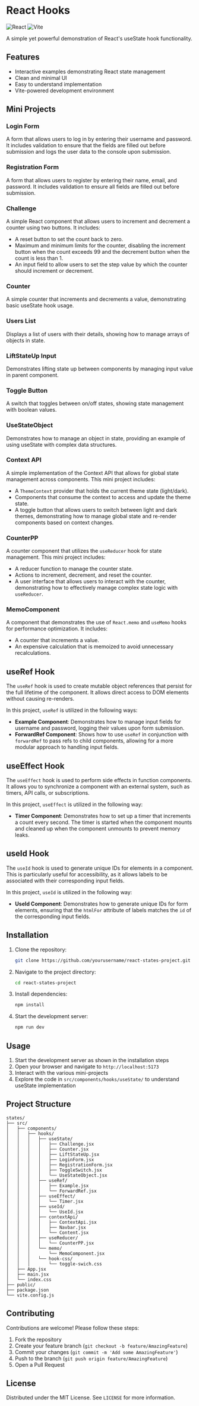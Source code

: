 # React Hooks 

![React](https://img.shields.io/badge/React-20232A?style=for-the-badge&logo=react&logoColor=61DAFB)
![Vite](https://img.shields.io/badge/Vite-B73BFE?style=for-the-badge&logo=vite&logoColor=FFD62E)

A simple yet powerful demonstration of React's useState hook functionality.

## Features

- Interactive examples demonstrating React state management
- Clean and minimal UI
- Easy to understand implementation
- Vite-powered development environment

## Mini Projects

### Login Form

A form that allows users to log in by entering their username and password. It includes validation to ensure that the fields are filled out before submission and logs the user data to the console upon submission.

### Registration Form

A form that allows users to register by entering their name, email, and password. It includes validation to ensure all fields are filled out before submission.

### Challenge

A simple React component that allows users to increment and decrement a counter using two buttons. It includes:
- A reset button to set the count back to zero.
- Maximum and minimum limits for the counter, disabling the increment button when the count exceeds 99 and the decrement button when the count is less than 1.
- An input field to allow users to set the step value by which the counter should increment or decrement.

### Counter

A simple counter that increments and decrements a value, demonstrating basic useState hook usage.

### Users List

Displays a list of users with their details, showing how to manage arrays of objects in state.

### LiftStateUp Input

Demonstrates lifting state up between components by managing input value in parent component.

### Toggle Button

A switch that toggles between on/off states, showing state management with boolean values.

### UseStateObject

Demonstrates how to manage an object in state, providing an example of using useState with complex data structures.

### Context API

A simple implementation of the Context API that allows for global state management across components. This mini project includes:
- A `ThemeContext` provider that holds the current theme state (light/dark).
- Components that consume the context to access and update the theme state.
- A toggle button that allows users to switch between light and dark themes, demonstrating how to manage global state and re-render components based on context changes.

### CounterPP

A counter component that utilizes the `useReducer` hook for state management. This mini project includes:
- A reducer function to manage the counter state.
- Actions to increment, decrement, and reset the counter.
- A user interface that allows users to interact with the counter, demonstrating how to effectively manage complex state logic with `useReducer`.

### MemoComponent

A component that demonstrates the use of `React.memo` and `useMemo` hooks for performance optimization. It includes:
- A counter that increments  a value.
- An expensive calculation that is memoized to avoid unnecessary recalculations.

## useRef Hook

The `useRef` hook is used to create mutable object references that persist for the full lifetime of the component. It allows direct access to DOM elements without causing re-renders. 

In this project, `useRef` is utilized in the following ways:
- **Example Component**: Demonstrates how to manage input fields for username and password, logging their values upon form submission.
- **ForwardRef Component**: Shows how to use `useRef` in conjunction with `forwardRef` to pass refs to child components, allowing for a more modular approach to handling input fields.

## useEffect Hook

The `useEffect` hook is used to perform side effects in function components. It allows you to synchronize a component with an external system, such as timers, API calls, or subscriptions.

In this project, `useEffect` is utilized in the following way:
- **Timer Component**: Demonstrates how to set up a timer that increments a count every second. The timer is started when the component mounts and cleaned up when the component unmounts to prevent memory leaks.

## useId Hook

The `useId` hook is used to generate unique IDs for elements in a component. This is particularly useful for accessibility, as it allows labels to be associated with their corresponding input fields.

In this project, `useId` is utilized in the following way:
- **UseId Component**: Demonstrates how to generate unique IDs for form elements, ensuring that the `htmlFor` attribute of labels matches the `id` of the corresponding input fields.

## Installation

1. Clone the repository:
   ```bash
   git clone https://github.com/yourusername/react-states-project.git
   ```
2. Navigate to the project directory:
   ```bash
   cd react-states-project
   ```
3. Install dependencies:
   ```bash
   npm install
   ```
4. Start the development server:
   ```bash
   npm run dev
   ```

## Usage

1. Start the development server as shown in the installation steps
2. Open your browser and navigate to `http://localhost:5173`
3. Interact with the various mini-projects
4. Explore the code in `src/components/hooks/useState/` to understand useState implementation

## Project Structure
```
states/
├── src/
│   ├── components/
│   │   ├── hooks/
│   │   │   ├── useState/
│   │   │   │   ├── Challenge.jsx
│   │   │   │   ├── Counter.jsx
│   │   │   │   ├── LiftStateUp.jsx
│   │   │   │   ├── LoginForm.jsx
│   │   │   │   ├── RegistrationForm.jsx
│   │   │   │   ├── ToggleSwitch.jsx
│   │   │   │   └── UseStateObject.jsx
│   │   │   ├── useRef/
│   │   │   │   ├── Example.jsx
│   │   │   │   └── ForwardRef.jsx
│   │   │   ├── useEffect/
│   │   │   │   └── Timer.jsx
│   │   │   ├── useId/
│   │   │   │   └── UseId.jsx
│   │   │   ├── contextApi/
│   │   │   │   ├── ContextApi.jsx
│   │   │   │   ├── Navbar.jsx
│   │   │   │   └── Content.jsx
│   │   │   ├── useReducer/
│   │   │   │   └── CounterPP.jsx
│   │   │   └── memo/
│   │   │       └── MemoComponent.jsx
│   │   │   └── hook-css/
│   │   │       └── toggle-swich.css
│   ├── App.jsx
│   ├── main.jsx
│   └── index.css
├── public/
├── package.json
└── vite.config.js

```

## Contributing

Contributions are welcome! Please follow these steps:

1. Fork the repository
2. Create your feature branch (`git checkout -b feature/AmazingFeature`)
3. Commit your changes (`git commit -m 'Add some AmazingFeature'`)
4. Push to the branch (`git push origin feature/AmazingFeature`)
5. Open a Pull Request

## License

Distributed under the MIT License. See `LICENSE` for more information.
